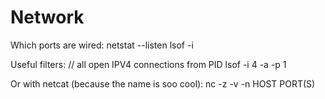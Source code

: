 Network
===
Which ports are wired:
		netstat --listen
		lsof -i
		
Useful filters:
		// all open IPV4 connections from PID
		lsof -i 4 -a -p 1
		
Or with netcat (because the name is soo cool):
	nc -z -v -n HOST PORT(S)

